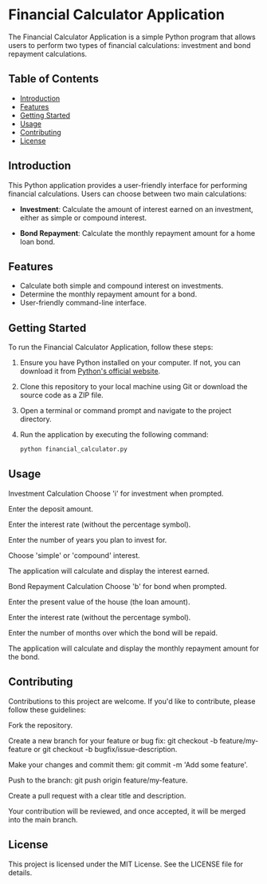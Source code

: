# Financial Calculator Application

The Financial Calculator Application is a simple Python program that allows users to perform two types of financial calculations: investment and bond repayment calculations.

## Table of Contents

- [Introduction](#introduction)
- [Features](#features)
- [Getting Started](#getting-started)
- [Usage](#usage)
- [Contributing](#contributing)
- [License](#license)

## Introduction

This Python application provides a user-friendly interface for performing financial calculations. Users can choose between two main calculations:

- **Investment**: Calculate the amount of interest earned on an investment, either as simple or compound interest.

- **Bond Repayment**: Calculate the monthly repayment amount for a home loan bond.

## Features

- Calculate both simple and compound interest on investments.
- Determine the monthly repayment amount for a bond.
- User-friendly command-line interface.

## Getting Started

To run the Financial Calculator Application, follow these steps:

1. Ensure you have Python installed on your computer. If not, you can download it from [Python's official website](https://www.python.org/downloads/).

2. Clone this repository to your local machine using Git or download the source code as a ZIP file.

3. Open a terminal or command prompt and navigate to the project directory.

4. Run the application by executing the following command:

   ```bash
   python financial_calculator.py
   
## Usage
Investment Calculation
Choose 'i' for investment when prompted.

Enter the deposit amount.

Enter the interest rate (without the percentage symbol).

Enter the number of years you plan to invest for.

Choose 'simple' or 'compound' interest.

The application will calculate and display the interest earned.

Bond Repayment Calculation
Choose 'b' for bond when prompted.

Enter the present value of the house (the loan amount).

Enter the interest rate (without the percentage symbol).

Enter the number of months over which the bond will be repaid.

The application will calculate and display the monthly repayment amount for the bond.

## Contributing

Contributions to this project are welcome. If you'd like to contribute, please follow these guidelines:

Fork the repository.

Create a new branch for your feature or bug fix: git checkout -b feature/my-feature or git checkout -b bugfix/issue-description.

Make your changes and commit them: git commit -m 'Add some feature'.

Push to the branch: git push origin feature/my-feature.

Create a pull request with a clear title and description.

Your contribution will be reviewed, and once accepted, it will be merged into the main branch.

## License

This project is licensed under the MIT License. See the LICENSE file for details.

